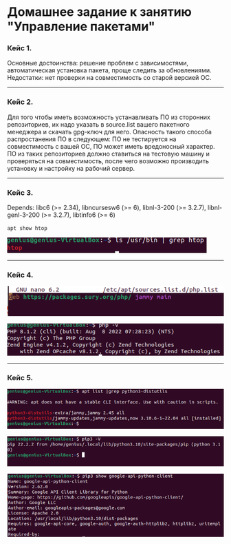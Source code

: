 # Домашнее задание к занятию "Управление пакетами"


### Кейс 1.

Основные достоинства: решение проблем с зависимостями, автоматическая установка пакета, проще следить за обновлениями.
Недостатки: нет проверки на совместимость со старой версией ОС.

---

### Кейс 2.

Для того чтобы иметь возможность устанавливать ПО из сторонних репозиториев, их надо указать в source.list вашего пакетного менеджера и скачать gpg-ключ для него. 
Опасность такого способа распростанения ПО в следующем: ПО не тестируется на совместимость с вашей ОС, ПО может иметь вредоносный характер.
ПО из таких репозиториев должно ставиться на тестовую машину и проверяться на совместимость, после чего возможно производить установку и настройку на рабочий сервер.

---

### Кейс 3.

Depends: libc6 (>= 2.34), libncursesw6 (>= 6), libnl-3-200 (>= 3.2.7), libnl-genl-3-200 (>= 3.2.7), libtinfo6 (>= 6)

    apt show htop
    
![P1](https://github.com/geniusnsk/netology/blob/main/lesson13_1.png)

---

### Кейс 4.

![P2](https://github.com/geniusnsk/netology/blob/main/lesson13_2.png)

![P3](https://github.com/geniusnsk/netology/blob/main/lesson13_3.png)

---

### Кейс 5.


![P4](https://github.com/geniusnsk/netology/blob/main/lesson13_4.png)

![P5](https://github.com/geniusnsk/netology/blob/main/lesson13_5.png)

![P6](https://github.com/geniusnsk/netology/blob/main/lesson13_6.png)
